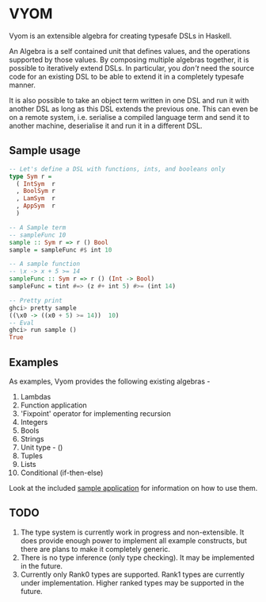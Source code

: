 # VYOM

Vyom is an extensible algebra for creating typesafe DSLs in Haskell.

An Algebra is a self contained unit that defines values, and the operations supported by those values. By composing multiple algebras together, it is possible to iteratively extend DSLs. In particular, you *don't* need the source code for an existing DSL to be able to extend it in a completely typesafe manner.

It is also possible to take an object term written in one DSL and run it with another DSL as long as this DSL extends the previous one. This can even be on a remote system, i.e. serialise a compiled language term and send it to another machine, deserialise it and run it in a different DSL.
  
## Sample usage

```haskell
-- Let's define a DSL with functions, ints, and booleans only
type Sym r =
  ( IntSym  r
  , BoolSym r
  , LamSym  r
  , AppSym  r
  )

-- A Sample term
-- sampleFunc 10
sample :: Sym r => r () Bool
sample = sampleFunc #$ int 10

-- A sample function
-- \x -> x + 5 >= 14
sampleFunc :: Sym r => r () (Int -> Bool)
sampleFunc = tint #=> (z #+ int 5) #>= (int 14)

-- Pretty print
ghci> pretty sample
((\x0 -> ((x0 + 5) >= 14))  10)
-- Eval
ghci> run sample ()
True
```


## Examples

As examples, Vyom provides the following existing algebras -

1. Lambdas
2. Function application
3. 'Fixpoint' operator for implementing recursion
4. Integers
5. Bools
6. Strings
7. Unit type - ()
8. Tuples
9. Lists
10. Conditional (if-then-else)

Look at the included [sample application](app/) for information on how to use them.

## TODO

1. The type system is currently work in progress and non-extensible. It does provide enough power to implement all example constructs, but there are plans to make it completely generic.
2. There is no type inference (only type checking). It may be implemented in the future.
3. Currently only Rank0 types are supported. Rank1 types are currently under implementation. Higher ranked types may be supported in the future.
